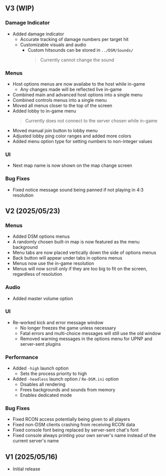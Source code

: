 ## V3 (WIP)
### Damage Indicator
- Added damage indicator
	- Accurate tracking of damage numbers per target hit
	- Customizable visuals and audio
		- Custom hitsounds can be stored in `../DSM/Sounds/`
			> Currently cannot change the sound

### Menus
- Host options menus are now availabe to the host while in-game
	- Any changes made will be reflected live in-game
- Combined main and advanced host options into a single menu
- Combined controls menus into a single menu
- Moved all menus closer to the top of the screen
- Added lobby to in-game menu
	> Currently does not connect to the server chosen while in-game
- Moved manual join button to lobby menu
- Adjusted lobby ping color ranges and added more colors
- Added menu option type for setting numbers to non-integer values

### UI
- Next map name is now shown on the map change screen

### Bug Fixes
- Fixed notice message sound being panned if not playing in 4:3 resolution

## V2 (2025/05/23)
### Menus
- Added DSM options menus
- A randomly chosen built-in map is now featured as the menu background
- Menu tabs are now placed vertically down the side of options menus
- Back button will appear under tabs in options menus
- Menus now use the in-game resolution
- Menus will now scroll only if they are too big to fit on the screen, regardless of resolution

### Audio
- Added master volume option

### UI
- Re-worked kick and error message window
	- No longer freezes the game unless necessary
	- Fatal errors and multi-choice messages will still use the old window
	- Removed warning messages in the options menu for UPNP and server-sent plugins

### Performance
- Added `-high` launch option
	- Sets the process priority to high
- Added `-headless` launch option / `Re-DSM.ini` option
	- Disables all rendering
	- Frees backgrounds and sounds from memory
	- Enables dedicated mode

### Bug Fixes
- Fixed RCON access potentially being given to all players
- Fixed non-DSM clients crashing from receiving RCON data
- Fixed console font being replaced by server-sent chat's font
- Fixed console always printing your own server's name instead of the current server's name

## V1 (2025/05/16)
- Initial release